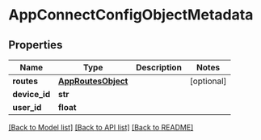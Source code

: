 # AppConnectConfigObjectMetadata

## Properties
Name | Type | Description | Notes
------------ | ------------- | ------------- | -------------
**routes** | [**AppRoutesObject**](AppRoutesObject.md) |  | [optional] 
**device_id** | **str** |  | 
**user_id** | **float** |  | 

[[Back to Model list]](../README.md#documentation-for-models) [[Back to API list]](../README.md#documentation-for-api-endpoints) [[Back to README]](../README.md)

